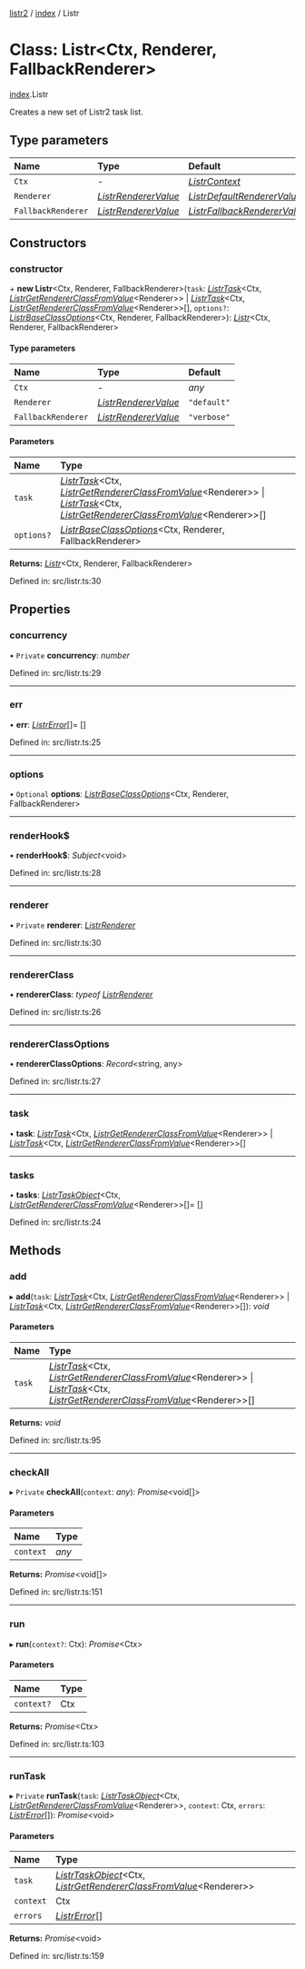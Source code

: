 [listr2](../README.md) / [index](../modules/index.md) / Listr

# Class: Listr<Ctx, Renderer, FallbackRenderer\>

[index](../modules/index.md).Listr

Creates a new set of Listr2 task list.

## Type parameters

| Name | Type | Default |
| :------ | :------ | :------ |
| `Ctx` | - | [*ListrContext*](../types/index.listrcontext.md) |
| `Renderer` | [*ListrRendererValue*](../types/index.listrrenderervalue.md) | [*ListrDefaultRendererValue*](../types/index.listrdefaultrenderervalue.md) |
| `FallbackRenderer` | [*ListrRendererValue*](../types/index.listrrenderervalue.md) | [*ListrFallbackRendererValue*](../types/index.listrfallbackrenderervalue.md) |

## Constructors

### constructor

\+ **new Listr**<Ctx, Renderer, FallbackRenderer\>(`task`: [*ListrTask*](../interfaces/index.listrtask.md)<Ctx, [*ListrGetRendererClassFromValue*](../types/index.listrgetrendererclassfromvalue.md)<Renderer\>\> \| [*ListrTask*](../interfaces/index.listrtask.md)<Ctx, [*ListrGetRendererClassFromValue*](../types/index.listrgetrendererclassfromvalue.md)<Renderer\>\>[], `options?`: [*ListrBaseClassOptions*](../types/index.listrbaseclassoptions.md)<Ctx, Renderer, FallbackRenderer\>): [*Listr*](index.listr.md)<Ctx, Renderer, FallbackRenderer\>

#### Type parameters

| Name | Type | Default |
| :------ | :------ | :------ |
| `Ctx` | - | *any* |
| `Renderer` | [*ListrRendererValue*](../types/index.listrrenderervalue.md) | ``"default"`` |
| `FallbackRenderer` | [*ListrRendererValue*](../types/index.listrrenderervalue.md) | ``"verbose"`` |

#### Parameters

| Name | Type |
| :------ | :------ |
| `task` | [*ListrTask*](../interfaces/index.listrtask.md)<Ctx, [*ListrGetRendererClassFromValue*](../types/index.listrgetrendererclassfromvalue.md)<Renderer\>\> \| [*ListrTask*](../interfaces/index.listrtask.md)<Ctx, [*ListrGetRendererClassFromValue*](../types/index.listrgetrendererclassfromvalue.md)<Renderer\>\>[] |
| `options?` | [*ListrBaseClassOptions*](../types/index.listrbaseclassoptions.md)<Ctx, Renderer, FallbackRenderer\> |

**Returns:** [*Listr*](index.listr.md)<Ctx, Renderer, FallbackRenderer\>

Defined in: src/listr.ts:30

## Properties

### concurrency

• `Private` **concurrency**: *number*

Defined in: src/listr.ts:29

___

### err

• **err**: [*ListrError*](index.listrerror.md)[]= []

Defined in: src/listr.ts:25

___

### options

• `Optional` **options**: [*ListrBaseClassOptions*](../types/index.listrbaseclassoptions.md)<Ctx, Renderer, FallbackRenderer\>

___

### renderHook$

• **renderHook$**: *Subject*<void\>

Defined in: src/listr.ts:28

___

### renderer

• `Private` **renderer**: [*ListrRenderer*](index.listrrenderer.md)

Defined in: src/listr.ts:30

___

### rendererClass

• **rendererClass**: *typeof* [*ListrRenderer*](index.listrrenderer.md)

Defined in: src/listr.ts:26

___

### rendererClassOptions

• **rendererClassOptions**: *Record*<string, any\>

Defined in: src/listr.ts:27

___

### task

• **task**: [*ListrTask*](../interfaces/index.listrtask.md)<Ctx, [*ListrGetRendererClassFromValue*](../types/index.listrgetrendererclassfromvalue.md)<Renderer\>\> \| [*ListrTask*](../interfaces/index.listrtask.md)<Ctx, [*ListrGetRendererClassFromValue*](../types/index.listrgetrendererclassfromvalue.md)<Renderer\>\>[]

___

### tasks

• **tasks**: [*ListrTaskObject*](index.listrtaskobject.md)<Ctx, [*ListrGetRendererClassFromValue*](../types/index.listrgetrendererclassfromvalue.md)<Renderer\>\>[]= []

Defined in: src/listr.ts:24

## Methods

### add

▸ **add**(`task`: [*ListrTask*](../interfaces/index.listrtask.md)<Ctx, [*ListrGetRendererClassFromValue*](../types/index.listrgetrendererclassfromvalue.md)<Renderer\>\> \| [*ListrTask*](../interfaces/index.listrtask.md)<Ctx, [*ListrGetRendererClassFromValue*](../types/index.listrgetrendererclassfromvalue.md)<Renderer\>\>[]): *void*

#### Parameters

| Name | Type |
| :------ | :------ |
| `task` | [*ListrTask*](../interfaces/index.listrtask.md)<Ctx, [*ListrGetRendererClassFromValue*](../types/index.listrgetrendererclassfromvalue.md)<Renderer\>\> \| [*ListrTask*](../interfaces/index.listrtask.md)<Ctx, [*ListrGetRendererClassFromValue*](../types/index.listrgetrendererclassfromvalue.md)<Renderer\>\>[] |

**Returns:** *void*

Defined in: src/listr.ts:95

___

### checkAll

▸ `Private` **checkAll**(`context`: *any*): *Promise*<void[]\>

#### Parameters

| Name | Type |
| :------ | :------ |
| `context` | *any* |

**Returns:** *Promise*<void[]\>

Defined in: src/listr.ts:151

___

### run

▸ **run**(`context?`: Ctx): *Promise*<Ctx\>

#### Parameters

| Name | Type |
| :------ | :------ |
| `context?` | Ctx |

**Returns:** *Promise*<Ctx\>

Defined in: src/listr.ts:103

___

### runTask

▸ `Private` **runTask**(`task`: [*ListrTaskObject*](index.listrtaskobject.md)<Ctx, [*ListrGetRendererClassFromValue*](../types/index.listrgetrendererclassfromvalue.md)<Renderer\>\>, `context`: Ctx, `errors`: [*ListrError*](index.listrerror.md)[]): *Promise*<void\>

#### Parameters

| Name | Type |
| :------ | :------ |
| `task` | [*ListrTaskObject*](index.listrtaskobject.md)<Ctx, [*ListrGetRendererClassFromValue*](../types/index.listrgetrendererclassfromvalue.md)<Renderer\>\> |
| `context` | Ctx |
| `errors` | [*ListrError*](index.listrerror.md)[] |

**Returns:** *Promise*<void\>

Defined in: src/listr.ts:159
